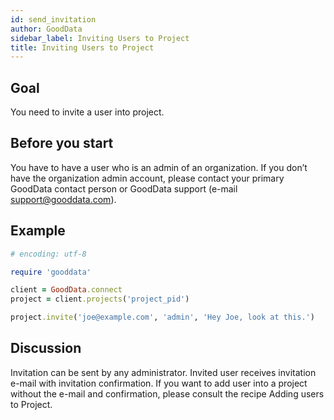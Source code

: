 ```yaml
---
id: send_invitation
author: GoodData
sidebar_label: Inviting Users to Project
title: Inviting Users to Project
---
```


Goal
-------

You need to invite a user into project.

Before you start
-------------

You have to have a user who is an admin of an organization. If you don’t
have the organization admin account, please contact your primary
GoodData contact person or GoodData support (e-mail
<support@gooddata.com>).

Example
--------


```ruby
# encoding: utf-8

require 'gooddata'

client = GoodData.connect
project = client.projects('project_pid')

project.invite('joe@example.com', 'admin', 'Hey Joe, look at this.')

```

Discussion
----------

Invitation can be sent by any administrator. Invited user receives
invitation e-mail with invitation confirmation. If you want to add user
into a project without the e-mail and confirmation, please consult the
recipe Adding users to Project.
